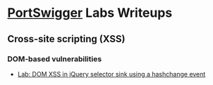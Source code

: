 # [PortSwigger](https://portswigger.net/web-security) Labs Writeups

## Cross-site scripting (XSS)

### DOM-based vulnerabilities

- [Lab: DOM XSS in jQuery selector sink using a hashchange event](https://portswigger.net/web-security/cross-site-scripting/dom-based/lab-jquery-selector-hash-change-event)
